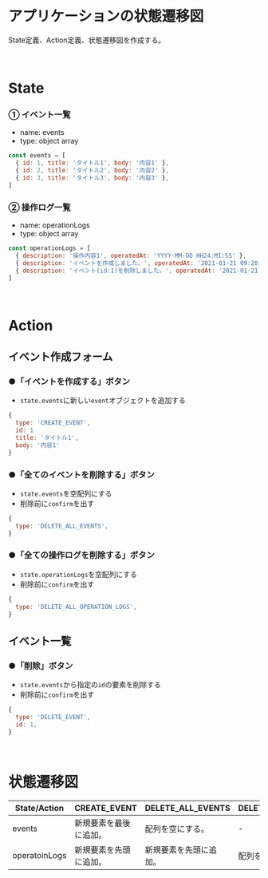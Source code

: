 # アプリケーションの状態遷移図

State定義、Action定義、状態遷移図を作成する。

<br>

# State

### ① イベント一覧

- name: events
- type: object array

```js
const events = [
  { id: 1, title: 'タイトル1', body: '内容1' },
  { id: 2, title: 'タイトル2', body: '内容2' },
  { id: 3, title: 'タイトル3', body: '内容3' },
]
```

### ② 操作ログ一覧

- name: operationLogs
- type: object array

```js
const operationLogs = [
  { description: '操作内容1', operatedAt: 'YYYY-MM-DD HH24:MI:SS' },
  { description: 'イベントを作成しました。', operatedAt: '2021-01-21 09:20:10' },
  { description: 'イベント(id:1)を削除しました。', operatedAt: '2021-01-21 09:22:20' },
]
```

<br>

# Action

## イベント作成フォーム

### ●「イベントを作成する」ボタン

- `state.events`に新しい`event`オブジェクトを追加する

```js
{
  type: 'CREATE_EVENT',
  id: 1
  title: 'タイトル1',
  body: '内容1'
}
```

### ●「全てのイベントを削除する」ボタン

- `state.events`を空配列にする
- 削除前に`confirm`を出す

``` js
{
  type: 'DELETE_ALL_EVENTS',
}
```

### ●「全ての操作ログを削除する」ボタン

- `state.operationLogs`を空配列にする
- 削除前に`confirm`を出す

``` js
{
  type: 'DELETE_ALL_OPERATION_LOGS',
}
```

## イベント一覧

### ●「削除」ボタン

- `state.events`から指定の`id`の要素を削除する
- 削除前に`confirm`を出す

```js
{
  type: 'DELETE_EVENT',
  id: 1,
}
```

<br>

# 状態遷移図


| State/Action  | CREATE_EVENT | DELETE_ALL_EVENTS | DELETE_ALL_OPERATION_LOGS | DELETE_EVENT |
| ------------- | ------------ | ----------------- | ------------------------- | ------------ |
| events        | 新規要素を最後に追加。  | 配列を空にする。          | -                         | 指定IDの要素を削除。  |
| operatoinLogs | 新規要素を先頭に追加。  | 新規要素を先頭に追加。       | 配列を空にする。                  | 新規要素を先頭に追加。  |
